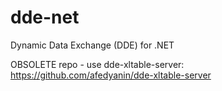 dde-net
=======

Dynamic Data Exchange (DDE) for .NET

OBSOLETE repo - use dde-xltable-server: https://github.com/afedyanin/dde-xltable-server


